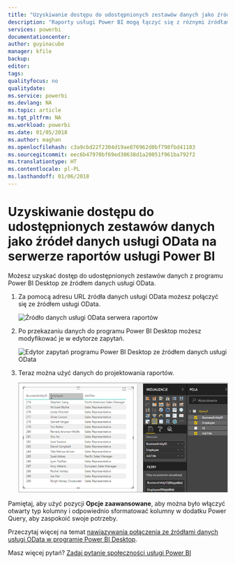 ```yaml
---
title: "Uzyskiwanie dostępu do udostępnionych zestawów danych jako źródeł danych usługi OData na serwerze raportów usługi Power BI"
description: "Raporty usługi Power BI mogą łączyć się z różnymi źródłami danych. Zależnie od sposobu użycia danych są dostępne różne źródła danych."
services: powerbi
documentationcenter: 
author: guyinacube
manager: kfile
backup: 
editor: 
tags: 
qualityfocus: no
qualitydate: 
ms.service: powerbi
ms.devlang: NA
ms.topic: article
ms.tgt_pltfrm: NA
ms.workload: powerbi
ms.date: 01/05/2018
ms.author: maghan
ms.openlocfilehash: c3a9cbd22f2304d19ae876962d0bf798fbd41183
ms.sourcegitcommit: eec6b47970bf69ed30638d1a20051f961ba792f2
ms.translationtype: HT
ms.contentlocale: pl-PL
ms.lasthandoff: 01/06/2018
---
```

# <a name="accessing-shared-datasets-as-odata-feeds-in-power-bi-report-server"></a>Uzyskiwanie dostępu do udostępnionych zestawów danych jako źródeł danych usługi OData na serwerze raportów usługi Power BI
Możesz uzyskać dostęp do udostępnionych zestawów danych z programu Power BI Desktop ze źródłem danych usługi OData.

1. Za pomocą adresu URL źródła danych usługi OData możesz połączyć się ze źródłem usługi OData.
   
    ![Źródło danych usługi OData serwera raportów](media/access-dataset-odata/report-server-odata-feed.png)
2. Po przekazaniu danych do programu Power BI Desktop możesz modyfikować je w edytorze zapytań.
   
    ![Edytor zapytań programu Power BI Desktop ze źródłem danych usługi OData](media/access-dataset-odata/report-server-odata-results-query-editor.png)
3. Teraz można użyć danych do projektowania raportów.
   
    ![Projekt raportu programu Power BI Desktop ze źródłem danych usługi OData](media/access-dataset-odata/report-server-odata-power-bi-desktop-report-design.png)

Pamiętaj, aby użyć pozycji **Opcje zaawansowane**, aby można było włączyć otwarty typ kolumny i odpowiednio sformatować kolumny w dodatku Power Query, aby zaspokoić swoje potrzeby.

Przeczytaj więcej na temat [nawiązywania połączenia ze źródłami danych usługi OData w programie Power BI Desktop](../desktop-connect-odata.md).

Masz więcej pytań? [Zadaj pytanie społeczności usługi Power BI](https://community.powerbi.com/)

